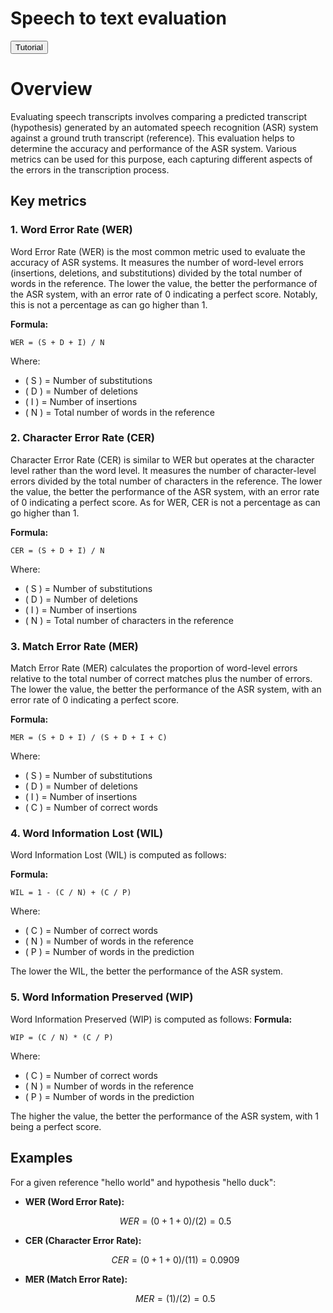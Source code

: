 # Speech to text evaluation


<button class="tutorial-button" onclick="window.location.href='https://github.com/sensein/senselab/blob/main/tutorials/audio/speech_to_text.ipynb'">Tutorial</button>


# Overview

Evaluating speech transcripts involves comparing a predicted transcript (hypothesis) generated by an automated speech recognition (ASR) system against a ground truth transcript (reference). This evaluation helps to determine the accuracy and performance of the ASR system. Various metrics can be used for this purpose, each capturing different aspects of the errors in the transcription process.

## Key metrics

### 1. Word Error Rate (WER)

Word Error Rate (WER) is the most common metric used to evaluate the accuracy of ASR systems. It measures the number of word-level errors (insertions, deletions, and substitutions) divided by the total number of words in the reference. The lower the value, the better the performance of the ASR system, with an error rate of 0 indicating a perfect score. Notably, this is not a percentage as can go higher than 1.

**Formula:**
```text
WER = (S + D + I) / N
```

Where:
- \( S \) = Number of substitutions
- \( D \) = Number of deletions
- \( I \) = Number of insertions
- \( N \) = Total number of words in the reference

### 2. Character Error Rate (CER)

Character Error Rate (CER) is similar to WER but operates at the character level rather than the word level. It measures the number of character-level errors divided by the total number of characters in the reference. The lower the value, the better the performance of the ASR system, with an error rate of 0 indicating a perfect score.
As for WER, CER is not a percentage as can go higher than 1.

**Formula:**
```text
CER = (S + D + I) / N
```

Where:
- \( S \) = Number of substitutions
- \( D \) = Number of deletions
- \( I \) = Number of insertions
- \( N \) = Total number of characters in the reference

### 3. Match Error Rate (MER)

Match Error Rate (MER) calculates the proportion of word-level errors relative to the total number of correct matches plus the number of errors. The lower the value, the better the performance of the ASR system, with an error rate of 0 indicating a perfect score.

**Formula:**
```text
MER = (S + D + I) / (S + D + I + C)
```

Where:
- \( S \) = Number of substitutions
- \( D \) = Number of deletions
- \( I \) = Number of insertions
- \( C \) = Number of correct words

### 4. Word Information Lost (WIL)

Word Information Lost (WIL) is computed as follows:

**Formula:**
```text
WIL = 1 - (C / N) + (C / P)
```

Where:
- \( C \) = Number of correct words
- \( N \) = Number of words in the reference
- \( P \) = Number of words in the prediction

The lower the WIL, the better the performance of the ASR system.

### 5. Word Information Preserved (WIP)

Word Information Preserved (WIP) is computed as follows:
**Formula:**
```text
WIP = (C / N) * (C / P)
```

Where:
- \( C \) = Number of correct words
- \( N \) = Number of words in the reference
- \( P \) = Number of words in the prediction

The higher the value, the better the performance of the ASR system, with 1 being a perfect score.

## Examples

For a given reference "hello world" and hypothesis "hello duck":

- **WER (Word Error Rate):**
  ```math
  WER = (0 + 1 + 0)/(2) = 0.5
  ```

- **CER (Character Error Rate):**
  ```math
  CER = (0 + 1 + 0)/(11) = 0.0909
  ```

- **MER (Match Error Rate):**
  ```math
  MER = (1)/(2) = 0.5
  ```
